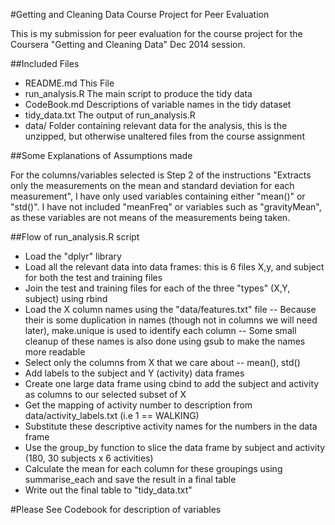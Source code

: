 #Getting and Cleaning Data Course Project for Peer Evaluation

This is my submission for peer evaluation for the course project for
the Coursera "Getting and Cleaning Data" Dec 2014 session.

##Included Files  
- README.md		This File
- run_analysis.R	The main script to produce the tidy data  
- CodeBook.md  		Descriptions of variable names in the tidy dataset  
- tidy_data.txt		The output of run_analysis.R
- data/			Folder containing relevant data for the analysis, this is the unzipped, but otherwise unaltered files from the course assignment
	
##Some Explanations of Assumptions made

For the columns/variables selected is Step 2 of the instructions
"Extracts only the measurements on the mean and standard deviation for
each measurement", I have only used variables containing either
"mean()" or "std()".  I have not included "meanFreq" or variables such
as "gravityMean", as these variables are not means of the measurements
being taken.

##Flow of run_analysis.R script
- Load the "dplyr" library
- Load all the relevant data into data frames: this is 6 files X,y, and subject for both the test and training files
- Join the test and training files for each of the three "types" (X,Y, subject) using rbind
- Load the X column names using the "data/features.txt" file
-- Because their is some duplication in names (though not in columns we will need later), make.unique is used to identify each column 
-- Some small cleanup of these names is also done using gsub to make the names more readable
- Select only the columns from X that we care about -- mean(), std()
- Add labels to the subject and Y (activity) data frames
- Create one large data frame using cbind to add the subject and activity as columns to our selected subset of X
- Get the mapping of activity number to description from data/activity_labels.txt (i.e 1 == WALKING)
- Substitute these descriptive activity names for the numbers in the data frame
- Use the group_by function to slice the data frame by subject and activity (180, 30 subjects x 6 activities)
- Calculate the mean for each column for these groupings using summarise_each and save the result in a final table
- Write out the final table to "tidy_data.txt"

#Please See Codebook for description of variables